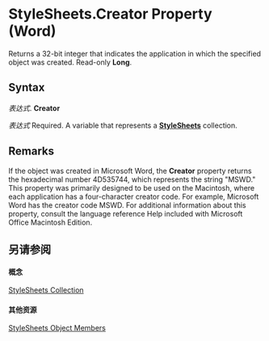
# StyleSheets.Creator Property (Word)

Returns a 32-bit integer that indicates the application in which the specified object was created. Read-only  **Long**.


## Syntax

 _表达式_. **Creator**

 _表达式_ Required. A variable that represents a **[StyleSheets](4b3da354-38a6-5758-3080-82a940b668c9.md)** collection.


## Remarks

If the object was created in Microsoft Word, the  **Creator** property returns the hexadecimal number 4D535744, which represents the string "MSWD." This property was primarily designed to be used on the Macintosh, where each application has a four-character creator code. For example, Microsoft Word has the creator code MSWD. For additional information about this property, consult the language reference Help included with Microsoft Office Macintosh Edition.


## 另请参阅


#### 概念


[StyleSheets Collection](4b3da354-38a6-5758-3080-82a940b668c9.md)
#### 其他资源


[StyleSheets Object Members](http://msdn.microsoft.com/library/113d2c01-0ac9-6c2e-811d-12ffce8601a8%28Office.15%29.aspx)